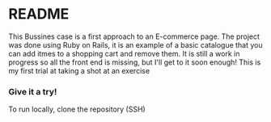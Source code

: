 # README

This Bussines case is a first approach to an E-commerce page.
The project was done using Ruby on Rails, it is an example of a basic catalogue that you can add itmes to a shopping cart and remove them.
It is still a work in progress so all the front end is missing, but I'll get to it soon enough!
This is my first trial at taking a shot at an exercise 

### Give it a try!
To run locally, clone the repository (SSH)
